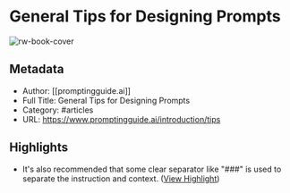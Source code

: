 # General Tips for Designing Prompts

![rw-book-cover](https://readwise-assets.s3.amazonaws.com/static/images/article1.be68295a7e40.png)

## Metadata
- Author: [[promptingguide.ai]]
- Full Title: General Tips for Designing Prompts
- Category: #articles
- URL: https://www.promptingguide.ai/introduction/tips

## Highlights
- It's also recommended that some clear separator like "###" is used to separate the instruction and context. ([View Highlight](https://read.readwise.io/read/01gxwv7rpz2mycwf931enj5rjh))
